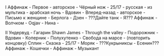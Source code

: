 I
Аффинаж - Первое -
авторское - Чёрный нож -
25/17 - русская -
из мультика - арабская ночь -
Вдовин - Вперед-назад -
авторское - Письмо к женщине -
Берлога - Дзен -
???Дайте танк - Я???
Аффинаж - Волчком -
Oqjav - Нина -




II
Ундервуд - Гагарин
Shawn James - Through the valley -
Подорожник -
Вдовин - Коперник -
Полухутенко - Свобода на марсе - (повторить концовку)
Сплин - Сказка -
25/17 - Моряк -
???Кукрыниксы - Есенин???
Аффинаж - Кошечки -
Аффинаж - Музыкант



